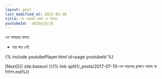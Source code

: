 ```yaml
---
layout: post
last_modified_at: 2021-03-30
title: ওম অক্ষরায় নামায গা টাইমস
youtubeId: -sH2OyjSzjE
---
```

 
 
 ওম অক্ষরায় নামায  
 
 -  যার ক্ষয় নেই 
 
  
 
  
 
 
 
 
 
 


{% include youtubePlayer.html id=page.youtubeId %}
 
[Next]({{ site.baseurl }}{% link  split1/_posts/2017-07-10-ওম পাড়াময় ব্রাহ্মনে নামায গা টাইমস.md%})
 
